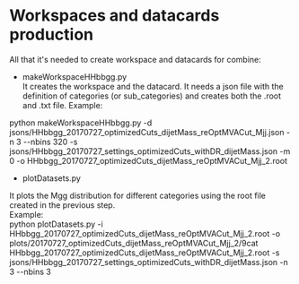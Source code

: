 # Workspaces and datacards production

All that it's needed to create workspace and datacards for combine:<br />
- makeWorkspaceHHbbgg.py<br /> 
It creates the workspace and the datacard. It needs a json file with
the definition of categories (or sub_categories) and creates both the .root and .txt file.
Example:<br />

python makeWorkspaceHHbbgg.py -d jsons/HHbbgg_20170727_optimizedCuts_dijetMass_reOptMVACut_Mjj.json -n 3 --nbins 320 -s jsons/HHbbgg_20170727_settings_optimizedCuts_withDR_dijetMass.json -m 0 -o HHbbgg_20170727_optimizedCuts_dijetMass_reOptMVACut_Mjj_2.root <br />

- plotDatasets.py <br />

It plots the Mgg distribution for different categories using the root file created in the previous step. <br />
Example: <br />
python plotDatasets.py -i HHbbgg_20170727_optimizedCuts_dijetMass_reOptMVACut_Mjj_2.root -o plots/20170727_optimizedCuts_dijetMass_reOptMVACut_Mjj_2/9cat HHbbgg_20170727_optimizedCuts_dijetMass_reOptMVACut_Mjj_2.root -s jsons/HHbbgg_20170727_settings_optimizedCuts_withDR_dijetMass.json -n 3 --nbins 3